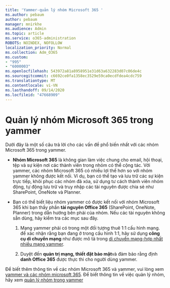 ```yaml
---
title: 'Yammer-quản lý nhóm Microsoft 365 '
ms.author: pebaum
author: pebaum
manager: mnirkhe
ms.audience: Admin
ms.topic: article
ms.service: o365-administration
ROBOTS: NOINDEX, NOFOLLOW
localization_priority: Normal
ms.collection: Adm_O365
ms.custom:
- "995"
- "6000003"
ms.openlocfilehash: 543972a81a8958951e31d63a632283d07c06de4c
ms.sourcegitcommit: c6692ce0fa1358ec3529e59ca0ecdfdea4cdc759
ms.translationtype: MT
ms.contentlocale: vi-VN
ms.lasthandoff: 09/14/2020
ms.locfileid: "47668909"
---
```

# <a name="manage-microsoft-365-groups-in-yammer"></a>Quản lý nhóm Microsoft 365 trong yammer

Dưới đây là một số câu trả lời cho các vấn đề phổ biến nhất với các nhóm Microsoft 365 trong yammer.

* **Nhóm Microsoft 365** là không gian làm việc chung cho email, hội thoại, tệp và sự kiện nơi các thành viên trong nhóm có thể cộng tác. Với yammer, các nhóm Microsoft 365 có nhiều lợi thế hơn so với nhóm yammer không được kết nối. Ví dụ, bạn có thể tạo và lưu trữ các sự kiện trực tiếp, khôi phục các nhóm đã xóa, sử dụng tư cách thành viên nhóm động, tự động lưu trữ và truy nhập các tài nguyên được chia sẻ như SharePoint, OneNote và Planner.

* Bạn có thể biết liệu nhóm yammer có được kết nối với nhóm Microsoft 365 khi bạn thấy phần **tài nguyên Office 365** (SharePoint, OneNote, Planner) trong dẫn hướng bên phải của nhóm. Nếu các tài nguyên không sẵn dùng, hãy kiểm tra các mục sau đây.

  1. Mạng yammer phải có trong một đối tượng thuê 1:1 cấu hình mạng. để xác nhận rằng bạn đang ở trong cấu hình 1:1, hãy sử dụng **công cụ di chuyển mạng** như được mô tả trong [di chuyển mạng-hợp nhất nhiều mạng yammer](https://docs.microsoft.com/yammer/configure-your-yammer-network/consolidate-multiple-yammer-networks).

  2. Duyệt đến **quản trị mạng, thiết đặt bảo mật**và đảm bảo rằng định **danh Office 365** được thực thi cho người dùng yammer.

Để biết thêm thông tin về các nhóm Microsoft 365 và yammer, vui lòng xem [yammer và các nhóm microsoft 365](https://docs.microsoft.com/yammer/manage-yammer-groups/yammer-and-office-365-groups). Để biết thông tin về việc quản lý nhóm, hãy xem [quản lý nhóm trong yammer](https://support.office.com/article/Manage-a-group-in-Yammer-6e05c6d6-5548-4c88-89cd-e6757a514ef2)
